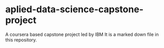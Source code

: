 # aplied-data-science-capstone-project
A coursera based capstone project led by IBM
It is a marked down file in this repository.
